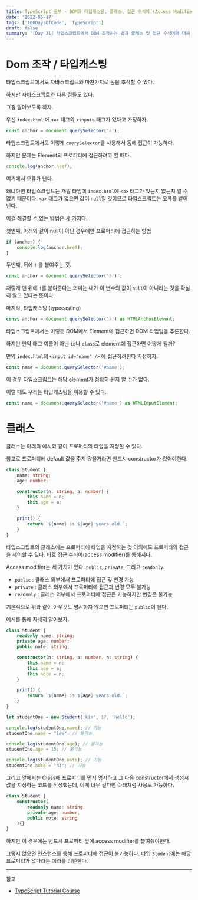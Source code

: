 ```yaml
---
title: TypeScript 공부 - DOM과 타입캐스팅, 클래스, 접근 수식어 (Access Modifier)
date: '2022-05-17'
tags: ['100DaysOfCode', 'TypeScript']
draft: false
summary: '[Day 21] 타입스크립트에서 DOM 조작하는 법과 클래스 및 접근 수식어에 대해 배워보자'
---
```


# Dom 조작 / 타입캐스팅

타입스크립트에서도 자바스크립트와 마찬가지로 돔을 조작할 수 있다.

하지만 자바스크립트와 다른 점들도 있다.

그걸 알아보도록 하자.

우선 `index.html` 에 `<a>` 태그와 `<input>` 태그가 있다고 가정하자.

```ts
const anchor = document.querySelector('a');
```

타입스크립트에서도 이렇게 `querySelector`를 사용해서 돔에 접근이 가능하다.

하지만 문제는 Element의 프로퍼티에 접근하려고 할 때다.

```ts
console.log(anchor.href);
```

여기에서 오류가 난다.

왜냐하면 타입스크립트는 개발 타임에 `index.html`에 `<a>` 태그가 있는지 없는지 알 수 없기 때문이다. `<a>` 태그가 없으면 값이 `null`일 것이므로 타입스크립트는 오류를 뱉어낸다.

이걸 해결할 수 있는 방법은 세 가지다.

첫번째, 아래와 같이 null이 아닌 경우에만 프로퍼티에 접근하는 방법
```ts
if (anchor) {
    console.log(anchor.href);
}
```

두번째, 뒤에 `!` 를 붙여주는 것.
```ts
const anchor = document.querySelector('a')!;
```
저렇게 맨 뒤에 `!`를 붙여준다는 의미는 내가 이 변수의 값이 `null`이 아니라는 것을 확실히 알고 있다는 뜻이다.

마지막, 타입캐스팅 (typecasting)
```ts
const anchor = document.querySelector('a') as HTMLAnchorElement;
```

타입스크립트에서는 이렇듯 DOM에서 Element에 접근하면 DOM 타입임을 추론한다.

하지만 만약 태그 이름이 아닌 `id`나 `class`로 element에 접근하면 어떻게 될까?

만약 `index.html`의 `<input id="name" />` 에 접근하려한다 가정하자.
```ts
const name = document.querySelector('#name');
```
이 경우 타입스크립트는 해당 element가 정확히 뭔지 알 수가 없다.

이럴 때도 우리는 타입캐스팅을 이용할 수 있다.

```ts
const name = document.querySelector('#name') as HTMLInputElement;
```

# 클래스

클래스는 아래의 예시와 같이 프로퍼티의 타입을 지정할 수 있다.

참고로 프로퍼티에 default 값을 주지 않을거라면 반드시 constructor가 있어야한다.

```ts
class Student {
    name: string;
    age: number;

    constructor(n: string, a: number) {
        this.name = n;
        this.age = a;
    }

    print() {
        return `${name} is ${age} years old.`;
    }
}
```

타입스크립트의 클래스에는 프로퍼티에 타입을 지정하는 것 이외에도 프로퍼티의 접근을 제어할 수 있다. 바로 접근 수식어(access modifier)를 통해서다.

Access modifier는 세 가지가 있다. `public`, `private`, 그리고 `readonly`.

- `public` : 클래스 외부에서 프로퍼티에 접근 및 변경 가능
- `private` : 클래스 외부에서 프로퍼티에 접근과 변경 모두 불가능
- `readonly` : 클래스 외부에서 프로퍼티에 접근은 가능하지만 변경은 불가능

기본적으로 위와 같이 아무것도 명시하지 않으면 프로퍼티는 `public`이 된다.

예시를 통해 자세히 알아보자.

```ts
class Student {
    readonly name: string;
    private age: number;
    public note: string;

    constructor(n: string, a: number, n: string) {
        this.name = n;
        this.age = a;
        this.note = n;
    }

    print() {
        return `${name} is ${age} years old.`;
    }
}

let studentOne = new Student('kim', 17, 'hello');

console.log(studentOne.name); // 가능
studentOne.name = "lee"; // 불가능

console.log(studentOne.age); // 불가능
studentOne.age = 15; // 불가능

console.log(studentOne.note); // 가능
studentOne.note = "hi"; // 가능
```

그리고 앞에서는 Class에 프로퍼티를 먼저 명시하고 그 다음 constructor에서 생성시 값을 지정하는 코드를 작성했는데, 이게 너무 길다면 아래처럼 사용도 가능하다.

```ts
class Student {
    constructor(
        readonly name: string,
        private age: number,
        public note: string
    ){}
}
```

하지만 이 경우에는 반드시 프로퍼티 앞에 access modifier를 붙여줘야한다.

그렇지 않으면 인스턴스를 통해 프로퍼티에 접근이 불가능하다. 타입 `Student`에는 해당 프로퍼티가 없다라는 에러를 리턴한다. 

---

참고

- [TypeScript Tutorial Course](https://youtube.com/playlist?list=PL4cUxeGkcC9gUgr39Q_yD6v-bSyMwKPUI)
